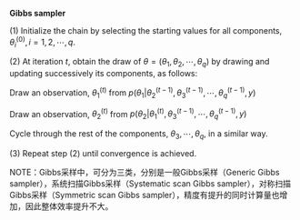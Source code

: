 **Gibbs sampler**

$(1)$ Initialize the chain by selecting the starting values for all components, $\theta_i^{(0)},i=1,2,\cdots,q$.

$(2)$ At iteration $t$, obtain the draw of $\theta=(\theta_1,\theta_2,\cdots,\theta_q)$ by drawing and updating successively its components, as follows:

Draw an observation, $\theta_1^{(t)}$ from $p(\theta_1|\theta_2^{(t-1)},\theta_3^{(t-1)},\cdots,\theta_q^{(t-1)},y)$

Draw an observation, $\theta_2^{(t)}$ from $p(\theta_2|\theta_1^{(t)},\theta_3^{(t-1)},\cdots,\theta_q^{(t-1)},y)$

Cycle through the rest of the components, $\theta_3,\cdots,\theta_q$, in a similar way.

$(3)$ Repeat step $(2)$ until convergence is achieved.

NOTE：Gibbs采样中，可分为三类，分别是一般Gibbs采样（Generic Gibbs sampler），系统扫描Gibbs采样（Systematic scan Gibbs sampler），对称扫描Gibbs采样（Symmetric scan Gibbs sampler），精度有提升的同时计算量也增加，因此整体效率提升不大。